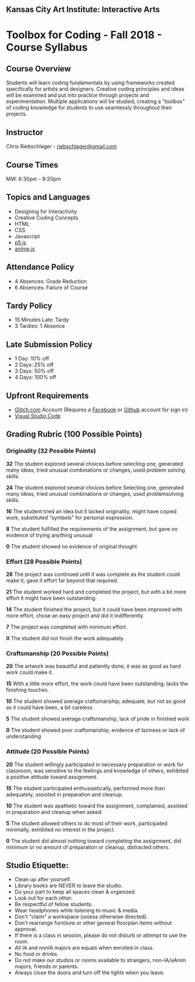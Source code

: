 ## Kansas City Art Institute: Interactive Arts

# Toolbox for Coding - Fall 2018 - Course Syllabus

## Course Overview

Students will learn coding fundamentals by using frameworks created specifically for artists and designers. Creative coding principles and ideas will be examined and put into practice through projects and experimentation. Multiple applications will be studied, creating a “toolbox” of coding knowledge for students to use seamlessly throughout their projects.

## Instructor

Chris Riebschlager - riebschlager@gmail.com

## Course Times

MW: 6:30pm - 9:20pm

## Topics and Languages

- Designing for Interactivity
- Creative Coding Concepts
- HTML
- CSS
- Javascript
- [p5.js](https://p5js.org/)
- [anime.js](http://animejs.com/)

## Attendance Policy

- 4 Absences: Grade Reduction
- 6 Absences: Failure of Course

## Tardy Policy

- 15 Minutes Late: Tardy
- 3 Tardies: 1 Absence

## Late Submission Policy

- 1 Day: 10% off
- 2 Days: 25% off
- 3 Days: 50% off
- 4 Days: 100% off

## Upfront Requirements

- [Glitch.com](http://glitch.com) Account (Requires a [Facebook](http://facebook.com) or [Github](http://github.com) account for sign in)
- [Visual Studio Code](https://code.visualstudio.com/)

## Grading Rubric (100 Possible Points)

### Originality (32 Possible Points)

**32** The student explored several choices before selecting one, generated many ideas, tried unusual combinations or changes, used problem­ solving skills.

**24** The student explored several choices before Selecting one, generated many ideas, tried unusual combinations or changes, used problem­solving skills.

**16** The student tried an idea but it lacked originality, might have copied work, substituted “symbols” for personal expression.

**8** The student fulfilled the requirements of the assignment, but gave no evidence of trying anything unusual

**0** The student showed no evidence of original thought

### Effort (28 Possible Points)

**28** The project was continued until it was complete as the student could make it; gave it effort far beyond that required.

**21** The student worked hard and completed the project, but with a bit more effort it might have been outstanding.

**14** The student finished the project, but it could have been improved with more effort, chose an easy project and did it indifferently.

**7** The project was completed with minimum effort.

**0** The student did not finish the work adequately.

### Craftsmanship (20 Possible Points)

**20** The artwork was beautiful and patiently done; it was as good as hard work could make it.

**15** With a little more effort, the work could have been outstanding; lacks the finishing touches.

**10** The student showed average craftsmanship; adequate, but not as good as it could have been, a bit careless.

**5** The student showed average craftsmanship, lack of pride in finished work

**0** The student showed poor craftsmanship; evidence of laziness or lack of understanding

### Attitude (20 Possible Points)

**20** The student willingly participated in necessary preparation or work for classroom, was sensitive to the feelings and knowledge of others, exhibited a positive attitude toward assignment.

**15** The student participated enthusiastically, performed more than adequately, assisted in preparation and cleanup.

**10** The student was apathetic toward the assignment, complained, assisted in preparation and cleanup when asked.

**5** The student allowed others to do most of their work, participated minimally, exhibited no interest in the project.

**0** The student did almost nothing toward completing the assignment, did minimum or no amount of preparation or cleanup, distracted others.

## Studio Etiquette:

- Clean up after yourself.
- Library books are NEVER to leave the studio.
- Do your part to keep all spaces clean & organized.
- Look out for each other.
- Be respectful of fellow students.
- Wear headphones while listening to music & media.
- Don't "claim" a workspace (unless otherwise directed).
- Don't rearrange furniture or other general floorplan items without approval.
- If there is a class in session, please do not disturb or attempt to use the room.
- All IA and non­IA majors are equals when enrolled in class.
- No food or drinks.
- Do not make our studios or rooms available to strangers, non­-IA/aAnim majors, friends or parents.
- Always close the doors and turn off the lights when you leave.
